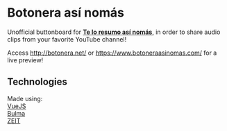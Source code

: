# Botonera así nomás

Unofficial buttonboard for **[Te lo resumo así nomás](https://www.youtube.com/channel/UCw7Bz6EHxlnOoBUBlJZCWCw)**, in order to share audio clips from your favorite YouTube channel!

Access http://botonera.net/ or https://www.botoneraasinomas.com/ for a live preview!

## Technologies

Made using:  
[VueJS](https://vuejs.org/)  
[Bulma](http://bulma.io/)  
[ZEIT](http://zeit.co/)